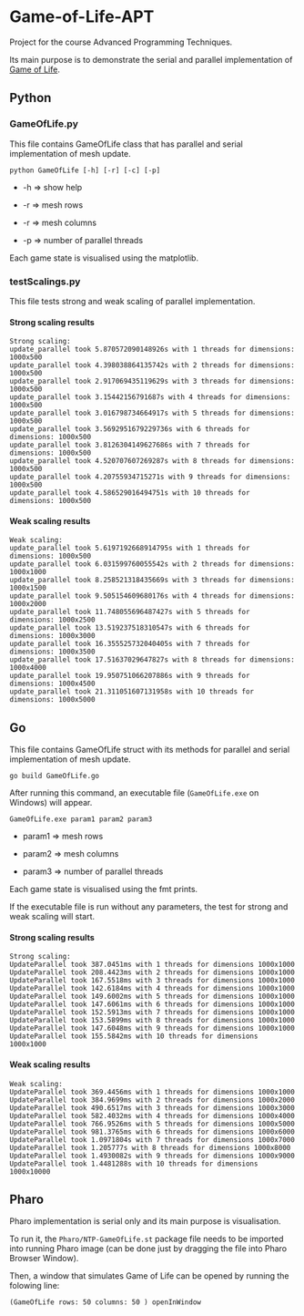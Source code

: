 # Game-of-Life-APT
Project for the course Advanced Programming Techniques.

Its main purpose is to demonstrate the serial and parallel implementation of [Game of Life](https://en.wikipedia.org/wiki/Conway%27s_Game_of_Life).

## Python

### GameOfLife.py
This file contains GameOfLife class that has parallel and serial implementation of mesh update.

`python GameOfLife [-h] [-r] [-c] [-p]`

- -h => show help

- -r => mesh rows

- -r => mesh columns

- -p => number of parallel threads

Each game state is visualised using the matplotlib.

### testScalings.py
This file tests strong and weak scaling of parallel implementation.

#### Strong scaling results
```
Strong scaling:
update_parallel took 5.870572090148926s with 1 threads for dimensions: 1000x500
update_parallel took 4.398038864135742s with 2 threads for dimensions: 1000x500
update_parallel took 2.917069435119629s with 3 threads for dimensions: 1000x500
update_parallel took 3.15442156791687s with 4 threads for dimensions: 1000x500
update_parallel took 3.016798734664917s with 5 threads for dimensions: 1000x500
update_parallel took 3.5692951679229736s with 6 threads for dimensions: 1000x500
update_parallel took 3.8126304149627686s with 7 threads for dimensions: 1000x500
update_parallel took 4.520707607269287s with 8 threads for dimensions: 1000x500
update_parallel took 4.20755934715271s with 9 threads for dimensions: 1000x500
update_parallel took 4.586529016494751s with 10 threads for dimensions: 1000x500
```
#### Weak scaling results
```
Weak scaling:
update_parallel took 5.6197192668914795s with 1 threads for dimensions: 1000x500
update_parallel took 6.031599760055542s with 2 threads for dimensions: 1000x1000
update_parallel took 8.258521318435669s with 3 threads for dimensions: 1000x1500
update_parallel took 9.505154609680176s with 4 threads for dimensions: 1000x2000
update_parallel took 11.748055696487427s with 5 threads for dimensions: 1000x2500
update_parallel took 13.519237518310547s with 6 threads for dimensions: 1000x3000
update_parallel took 16.355525732040405s with 7 threads for dimensions: 1000x3500
update_parallel took 17.51637029647827s with 8 threads for dimensions: 1000x4000
update_parallel took 19.950751066207886s with 9 threads for dimensions: 1000x4500
update_parallel took 21.311051607131958s with 10 threads for dimensions: 1000x5000
```
## Go
This file contains GameOfLife struct with its methods for parallel and serial implementation of mesh update.

`go build GameOfLife.go`

After running this command, an executable file (`GameOfLife.exe` on Windows) will appear.

`GameOfLife.exe param1 param2 param3`

- param1 => mesh rows

- param2 => mesh columns

- param3 => number of parallel threads

Each game state is visualised using the fmt prints.

If the executable file is run without any parameters, the test for strong and weak scaling will start.

#### Strong scaling results
```
Strong scaling:
UpdateParallel took 387.0451ms with 1 threads for dimensions 1000x1000
UpdateParallel took 208.4423ms with 2 threads for dimensions 1000x1000
UpdateParallel took 167.5518ms with 3 threads for dimensions 1000x1000
UpdateParallel took 142.6184ms with 4 threads for dimensions 1000x1000
UpdateParallel took 149.6002ms with 5 threads for dimensions 1000x1000
UpdateParallel took 147.6061ms with 6 threads for dimensions 1000x1000
UpdateParallel took 152.5913ms with 7 threads for dimensions 1000x1000
UpdateParallel took 153.5899ms with 8 threads for dimensions 1000x1000
UpdateParallel took 147.6048ms with 9 threads for dimensions 1000x1000
UpdateParallel took 155.5842ms with 10 threads for dimensions 1000x1000
```
#### Weak scaling results
```
Weak scaling:
UpdateParallel took 369.4456ms with 1 threads for dimensions 1000x1000
UpdateParallel took 384.9699ms with 2 threads for dimensions 1000x2000
UpdateParallel took 490.6517ms with 3 threads for dimensions 1000x3000
UpdateParallel took 582.4032ms with 4 threads for dimensions 1000x4000
UpdateParallel took 766.9526ms with 5 threads for dimensions 1000x5000
UpdateParallel took 981.3765ms with 6 threads for dimensions 1000x6000
UpdateParallel took 1.0971804s with 7 threads for dimensions 1000x7000
UpdateParallel took 1.205777s with 8 threads for dimensions 1000x8000
UpdateParallel took 1.4930082s with 9 threads for dimensions 1000x9000
UpdateParallel took 1.4481288s with 10 threads for dimensions 1000x10000
```
## Pharo
Pharo implementation is serial only and its main purpose is visualisation.

To run it, the `Pharo/NTP-GameOfLife.st` package file needs to be imported into running Pharo image (can be done just by dragging the file into Pharo Browser Window).

Then, a window that simulates Game of Life can be opened by running the folowing line:

`(GameOfLife rows: 50 columns: 50 ) openInWindow 	`
